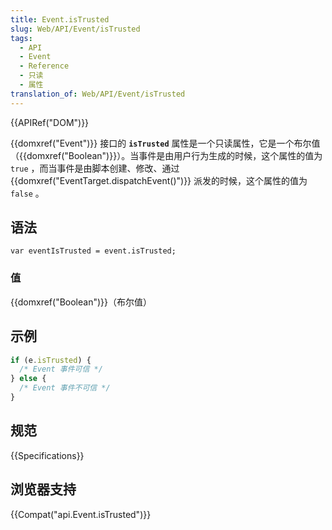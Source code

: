 ```yaml
---
title: Event.isTrusted
slug: Web/API/Event/isTrusted
tags:
  - API
  - Event
  - Reference
  - 只读
  - 属性
translation_of: Web/API/Event/isTrusted
---
```

{{APIRef("DOM")}}

{{domxref("Event")}} 接口的 **`isTrusted`** 属性是一个只读属性，它是一个布尔值（{{domxref("Boolean")}}）。当事件是由用户行为生成的时候，这个属性的值为 `true` ，而当事件是由脚本创建、修改、通过 {{domxref("EventTarget.dispatchEvent()")}} 派发的时候，这个属性的值为 `false` 。

## 语法

```plain
var eventIsTrusted = event.isTrusted;
```

### 值

{{domxref("Boolean")}}（布尔值）

## 示例

```js
if (e.isTrusted) {
  /* Event 事件可信 */
} else {
  /* Event 事件不可信 */
}
```

## 规范

{{Specifications}}

## 浏览器支持

{{Compat("api.Event.isTrusted")}}
